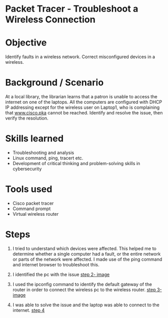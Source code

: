 # Packet Tracer - Troubleshoot a Wireless Connection

# Objective

Identify faults in a wireless network.
Correct misconfigured devices in a wireless.

# Background / Scenario
At a local library, the librarian learns that a patron is unable to access the internet on one of the laptops. All the computers are configured with DHCP IP addressing except for the wireless user on Laptop1, who is complaining that www.cisco.pka cannot be reached. Identify and resolve the issue, then verify the resolution.

# Skills learned

- Troubleshooting and analysis
- Linux command, ping, tracert etc.
- Development of critical thinking and problem-solving skills in cybersecurity

# Tools used
- Cisco packet tracer
- Command prompt
- Virtual wireless router

# Steps
1. I tried to understand which devices were affected. This  helped me to determine whether a single computer had a fault, or the entire network or parts of the network were affected. I made use of the ping command and internet browser to troubleshoot this.
   
2. I identified the pc with the issue <a href="https://docs.google.com/document/d/168p_1Wy9Ai3XBZLtjDMOKwMAienlo772ExTfOZGDc6I/edit">step 2- image<a/>
  
3. I used the ipconfig command to identify the default gateway of the router in order to connect the wireless pc to the wireless router.
   <a href="https://docs.google.com/document/d/1XsFNCETg0-n_YuX7uANSG51iw9ruYLOt56AZ55vQdoM/edit">step 3- image<a/>

4. I was able to solve the issue and the laptop was able to connect to the internet.
<a href="https://docs.google.com/document/d/1cyV85v1ZyHKwZ0TDFQfUIK3Cs6JamHPrm6I6LlAUlhU/edit">step 4<a/>

